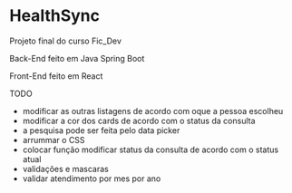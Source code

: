 # HealthSync
Projeto final do curso Fic_Dev

Back-End feito em Java Spring Boot

Front-End feito em React

TODO
- modificar as outras listagens de acordo com oque a pessoa escolheu
- modificar a cor dos cards de acordo com o status da consulta
- a pesquisa pode ser feita pelo data picker
- arrummar o CSS
- colocar função modificar status da consulta de acordo com o status atual
- validações e mascaras
- validar atendimento por mes por ano